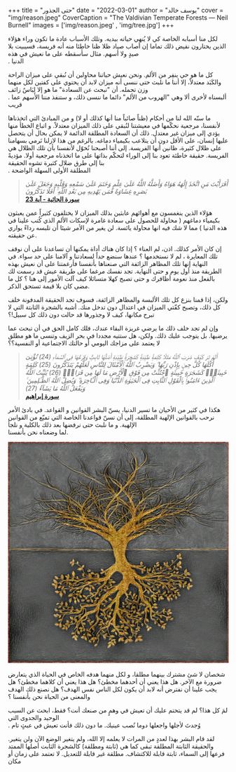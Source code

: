+++
title = "حتى الجذور"
date = "2022-03-01"
author = "يوسف خالد"
cover = "img/reason.jpeg"
CoverCaption = "The Valdivian Temperate Forests​ — Neil Burnell"
images = ['img/reason.jpeg' , 'img/tree.jpg']
+++

لكل منا أسبابه الخاصة كي لا يُنهي حياته بيديه. وتلك الأسباب عادة ما تكون وراء هؤلاء الذين يختارون نقيض ذلك تماما
 إن أصاب صياد ظلا ظنا خاطئا منه أنه فريسة، فسيبيت بلا صيدٍ ولا أسهم. مثال سأسقطه على ما نعيش في هذه \
. الدنيا 

كل ما هو حي ينفِر من اﻷلم. ونحن نعيش حياتنا محاولين أن نُبقي على ميزان الراحة والكَبَد معتدلاً، إلا أننا ما نلبث حتى ننسى أنه ميزان لابد أن يحتوي على كفتين لكل منهما وزن تحمله. أن "نبحث عن السعادة" ما هو إلا لِبَاسٌ زائف \
. ألبسناه لأخرى ألا وهي "الهروب من الألم" دائما ما ننسى ذلك، و ستنفذ مننا الأسهم عما قريب   

ما سنّه الله لنا من أحكام (ظناً صائباً منا أنها كذلك أو لا) و من المبادئ التي اتخذناها لأنفسنا، مرجعية نحكّمها في معيشتنا لنُبقي على ذلك الميزان معتدلاً. و اتباع الخطأ منها يؤدي إلى ميزان غير معتدل. ذلك أن السعادة المطلقة الدائمة لا يمكن بحال أن يتحصل عليها إنسان، على الأقل دون أن يتلاعب بكيمياء دماغه. بالرغم من هذا لازلنا نَرمي 
بسهامنا على ظلال كثيرة، ظانين أنها الفريسة. إلى أننا أصبحنا نُخوّل لأنفسنا بأن تلك الظلال هي الفريسة. حقيقة خاطئة 
تعود بنا إلى الوراء لتحكّم بذاتها على ما اتخذناه مرجعية أولا. مؤديةً بنا إلى طرق ضلال كثيرة تشوه الحقيقة \
. المطلقة اﻷولى السهلة الواضحة    


>_أَفَرَأَيْتَ مَنِ اتَّخَذَ إِلَٰهَهُ هَوَاهُ وَأَضَلَّهُ اللَّهُ عَلَىٰ عِلْمٍ وَخَتَمَ عَلَىٰ سَمْعِهِ وَقَلْبِهِ_ _وَجَعَلَ عَلَىٰ بَصَرِهِ غِشَاوَةً فَمَن يَهْدِيهِ مِن بَعْدِ اللَّهِ ۚ أَفَلَا تَذَكَّرُونَ_    
>__[سورة الجاثية - آية 23](https://quran.com/45?startingVerse=22)__

هؤلاء الذين ينغمسون مع أهوائهم عابثين بذلك الميزان لا يختلفون كثيراً عمن يعبثون بكيمياء دماغهم ( محاولة للحصول على سعادة غامرة لإسكات اﻷلم الذي كُتب علينا في هذه الدنيا ) مما لا شك فيه انها محاولة يائسة. 
لن يغير من الأمر شيئا أن تلبسه رداءً يواري عن حقيقته. 

إن كان الأمر كذلك. اذن، لم العناء ؟ إذا كان هناك أداة يمكنها أن تساعدنا على أن نوقف تلك المعايرة ، لم لا نستخدمها ؟ عندها سنضع حداً لسعادتنا و آلامنا على حد سواء. في النهاية إنها تلك المظاهر الزائفة التي صنعناها بأنفسنا فأرغمتنا على أن نعيش بهذه الطريقة منذ أول يوم و حتى النهاية. تجد نفسك مرغما على طريقة عيش قد رسمت لك بالفعل منذ نعومة    أظافرك و حتى تصبح كهلا متسائلا كيف آلت الأمور إلى هنا ؟ 
كل ما مضى كان بلا قيمة تستحق الذكر.     

ولكن، إذا قمنا بنزع كل تلك اﻷلبسة والمظاهر الزائفة، فسوف تجد الحقيقة المدفونة خلف كل ذلك، وتصبح كفّتي الميزان في اعتدال دون تدخل منك. أشبه بالشجرة الثابتة التي لا تبرح مكانها، كيف لا وجذورها قد حالت دون ذلك كل سبيل!؟

وإن لم تجد خلف ذلك ما يرضي غريزة البقاء عندك، فلك كامل الحق في أن تبحث عما يرضيها. بل يتوجب عليك ذلك. ولكن، هل ستتيه مجددا في بحر الزيف وتنسى ما هو مطلق لا يعتمد على مزاجك اليومي أو حالتك الاجتماعية أو النفسية؟؟  
 
>_أَلَمْ تَرَ كَيْفَ ضَرَبَ ٱللَّهُ مَثَلًا كَلِمَةًۭ طَيِّبَةًۭ كَشَجَرَةٍۢ طَيِّبَةٍ أَصْلُهَا ثَابِتٌۭ وَفَرْعُهَا فِى ٱلسَّمَآءِ (24) تُؤْتِىٓ أُكُلَهَا كُلَّ حِينٍۭ بِإِذْنِ رَبِّهَا ۗ وَيَضْرِبُ ٱللَّهُ ٱلْأَمْثَالَ لِلنَّاسِ لَعَلَّهُمْ يَتَذَكَّرُونَ (25) كَلِمَةٍ خَبِيثَةٍۢ كَشَجَرَةٍ خَبِيثَةٍ ٱجْتُثَّتْ مِن فَوْقِ ٱلْأَرْضِ مَا لَهَا مِن قَرَارٍۢ (26) يُثَبِّتُ ٱللَّهُ ٱلَّذِينَ ءَامَنُوا۟ بِٱلْقَوْلِ ٱلثَّابِتِ فِى ٱلْحَيَوٰةِ ٱلدُّنْيَا وَفِى ٱلْـَٔاخِرَةِ ۖ وَيُضِلُّ ٱللَّهُ ٱلظَّـٰلِمِينَ ۚ وَيَفْعَلُ ٱللَّهُ مَا يَشَآءُ (27)_ \
>__[سورة إبراهيم](https://quran.com/14?startingVerse=24)__

هكذا في كثير من الأحيان ما تسير الدنيا، يسنّ البشر القوانين و القواعد. في بادئ الأمر نرحب بالقوانين الإلهية  المطلقة، إلى أن نسنّ قواعدنا الخاصة التي تميّع من القوانين الإلهية. و ما نلبث حتى نرفضها بعد ذلك بالكلية و نلجأ  
لما وضعناه نحن بأنفسنا.   

![Upside-Down Tree by Muhammad Hashim](/img/tree.jpg "Upside-Down Tree by Muhammad Hashim")

شخصان لا شئ مشترك بينهما مطلقا، و لكل منهما هدفه الخاص في الحياة الذي يتعارض ضرورة مع الآخر. هل هذا يعني أن أحدهما مخطئ؟ هل هذا يعني أن كلاهما مخطئ؟ هل يجب علينا أن نفترض أنه لابد أن يكون لكل الناس نفس الهدف؟ هل نصنع ذلك الهدف والمعنى من الحياة نحن بأنفسنا ؟ 

لمَ كل هذا؟ لم قد يتحتم عليك أن تعيش في وهمٍ من صنعك أنت؟ فقط، ابحث عن السبب الوحيد والجدوى التي  
. وُجدتَ لأجلها واجعلها دوما نُصب عينيك. ما دون ذلك فأنت تعيش في عبثٍ تام

لقد قام البشر بهذا لعددٍ من المرات لا يعلمه إلا الله، ولم يتغير الوضع الآن ولن يتغير. والحقيقة الثابتة المطلقة تبقى كما هي (ثابتة ومطلقة) كالشجرة الثابت أصلها الممتد فرعها إلى السماء، ثابتة قابلة للاكتشاف. مطلقة غير قابلة  للتعديل. لا تعتمد على زمان أو مكان   

